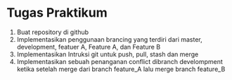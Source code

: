 # Tugas Praktikum

1. Buat repository di github
2. Implementasikan penggunaan brancing yang terdiri dari master, development, featuer A, Feature A, dan Feature B
3. Implementasikan Intruksi git untuk push, pull, stash dan merge
4. Implementasikan sebuah penanganan conflict dibranch develompment ketika setelah merge dari branch feature_A lalu merge branch feature_B